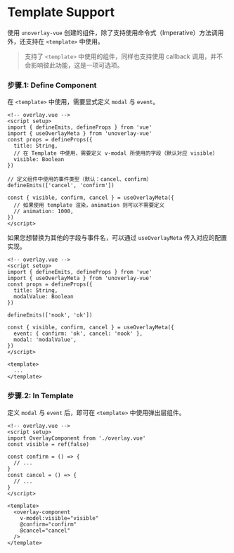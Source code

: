 # Template Support

使用 `unoverlay-vue` 创建的组件，除了支持使用命令式（Imperative）方法调用外，还支持在 `<template>` 中使用。

> 支持了 `<template>` 中使用的组件，同样也支持使用 callback 调用，并不会影响彼此功能，这是一项可选项。

### 步骤.1: Define Component

在 `<template>` 中使用，需要显式定义 `modal` 与 `event`。

```vue
<!-- overlay.vue -->
<script setup>
import { defineEmits, defineProps } from 'vue'
import { useOverlayMeta } from 'unoverlay-vue'
const props = defineProps({
  title: String,
  // 在 Template 中使用，需要定义 v-modal 所使用的字段（默认对应 visible）
  visible: Boolean
})

// 定义组件中使用的事件类型（默认：cancel、confirm）
defineEmits(['cancel', 'confirm'])

const { visible, confirm, cancel } = useOverlayMeta({
  // 如果使用 template 渲染，animation 则可以不需要定义
  // animation: 1000,
})
</script>
```

如果您想替换为其他的字段与事件名，可以通过 `useOverlayMeta` 传入对应的配置实现。

```vue
<!-- overlay.vue -->
<script setup>
import { defineEmits, defineProps } from 'vue'
import { useOverlayMeta } from 'unoverlay-vue'
const props = defineProps({
  title: String,
  modalValue: Boolean
})

defineEmits(['nook', 'ok'])

const { visible, confirm, cancel } = useOverlayMeta({
  event: { confirm: 'ok', cancel: 'nook' },
  modal: 'modalValue',
})
</script>

<template>
  ...
</template>
```

### 步骤.2: In Template

定义 `modal` 与 `event` 后，即可在 `<template>` 中使用弹出层组件。

```vue
<!-- overlay.vue -->
<script setup>
import OverlayComponent from './overlay.vue'
const visible = ref(false)

const confirm = () => {
  // ...
}
const cancel = () => {
  // ...
}
</script>

<template>
  <overlay-component
    v-model:visible="visible"
    @confirm="confirm"
    @cancel="cancel"
  />
</template>
```